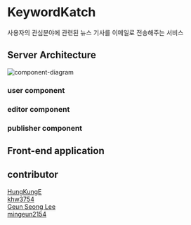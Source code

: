 # KeywordKatch

사용자의 관심분야에 관련된 뉴스 기사를 이메일로 전송해주는 서비스

## Server Architecture

<img src="/image/component-diagram.jpeg" alt="component-diagram">

### user component

### editor component

### publisher component

## Front-end application

## contributor
[HungKungE](https://github.com/HungKungE)    
[khw3754](https://github.com/khw3754)     
[Geun Seong Lee](https://github.com/LEEGURTS)    
[mingeun2154](https://mingeun2154.github.io)    
